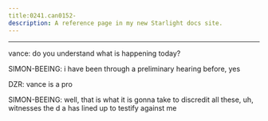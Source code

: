 ```yaml
---
title:0241.can0152-
description: A reference page in my new Starlight docs site.
---
```

----- 
vance: do you understand what is happening today? 
 
SIMON-BEEING: i have been through a preliminary hearing before, yes
 
DZR: vance is a pro
 
SIMON-BEEING: well, that is what it is gonna take to discredit all these, uh, witnesses 
the d
a
 has lined up to testify against me
 
